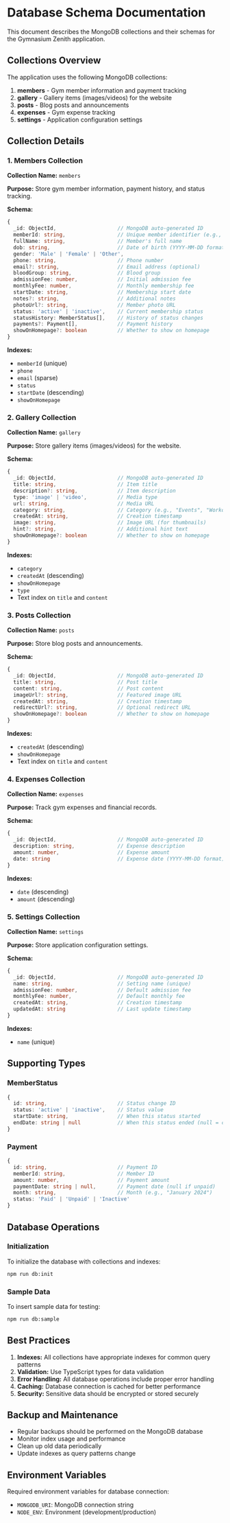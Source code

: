 # Database Schema Documentation

This document describes the MongoDB collections and their schemas for the Gymnasium Zenith application.

## Collections Overview

The application uses the following MongoDB collections:

1. **members** - Gym member information and payment tracking
2. **gallery** - Gallery items (images/videos) for the website
3. **posts** - Blog posts and announcements
4. **expenses** - Gym expense tracking
5. **settings** - Application configuration settings

## Collection Details

### 1. Members Collection

**Collection Name:** `members`

**Purpose:** Store gym member information, payment history, and status tracking.

**Schema:**
```typescript
{
  _id: ObjectId,                    // MongoDB auto-generated ID
  memberId: string,                 // Unique member identifier (e.g., "M001")
  fullName: string,                 // Member's full name
  dob: string,                      // Date of birth (YYYY-MM-DD format)
  gender: 'Male' | 'Female' | 'Other',
  phone: string,                    // Phone number
  email?: string,                   // Email address (optional)
  bloodGroup: string,               // Blood group
  admissionFee: number,             // Initial admission fee
  monthlyFee: number,               // Monthly membership fee
  startDate: string,                // Membership start date
  notes?: string,                   // Additional notes
  photoUrl?: string,                // Member photo URL
  status: 'active' | 'inactive',    // Current membership status
  statusHistory: MemberStatus[],    // History of status changes
  payments?: Payment[],             // Payment history
  showOnHomepage?: boolean          // Whether to show on homepage
}
```

**Indexes:**
- `memberId` (unique)
- `phone`
- `email` (sparse)
- `status`
- `startDate` (descending)
- `showOnHomepage`

### 2. Gallery Collection

**Collection Name:** `gallery`

**Purpose:** Store gallery items (images/videos) for the website.

**Schema:**
```typescript
{
  _id: ObjectId,                    // MongoDB auto-generated ID
  title: string,                    // Item title
  description?: string,             // Item description
  type: 'image' | 'video',          // Media type
  url: string,                      // Media URL
  category: string,                 // Category (e.g., "Events", "Workout Sessions")
  createdAt: string,                // Creation timestamp
  image: string,                    // Image URL (for thumbnails)
  hint?: string,                    // Additional hint text
  showOnHomepage?: boolean          // Whether to show on homepage
}
```

**Indexes:**
- `category`
- `createdAt` (descending)
- `showOnHomepage`
- `type`
- Text index on `title` and `content`

### 3. Posts Collection

**Collection Name:** `posts`

**Purpose:** Store blog posts and announcements.

**Schema:**
```typescript
{
  _id: ObjectId,                    // MongoDB auto-generated ID
  title: string,                    // Post title
  content: string,                  // Post content
  imageUrl?: string,                // Featured image URL
  createdAt: string,                // Creation timestamp
  redirectUrl?: string,             // Optional redirect URL
  showOnHomepage?: boolean          // Whether to show on homepage
}
```

**Indexes:**
- `createdAt` (descending)
- `showOnHomepage`
- Text index on `title` and `content`

### 4. Expenses Collection

**Collection Name:** `expenses`

**Purpose:** Track gym expenses and financial records.

**Schema:**
```typescript
{
  _id: ObjectId,                    // MongoDB auto-generated ID
  description: string,              // Expense description
  amount: number,                   // Expense amount
  date: string                      // Expense date (YYYY-MM-DD format)
}
```

**Indexes:**
- `date` (descending)
- `amount` (descending)

### 5. Settings Collection

**Collection Name:** `settings`

**Purpose:** Store application configuration settings.

**Schema:**
```typescript
{
  _id: ObjectId,                    // MongoDB auto-generated ID
  name: string,                     // Setting name (unique)
  admissionFee: number,             // Default admission fee
  monthlyFee: number,               // Default monthly fee
  createdAt: string,                // Creation timestamp
  updatedAt: string                 // Last update timestamp
}
```

**Indexes:**
- `name` (unique)

## Supporting Types

### MemberStatus
```typescript
{
  id: string,                       // Status change ID
  status: 'active' | 'inactive',    // Status value
  startDate: string,                // When this status started
  endDate: string | null            // When this status ended (null = current)
}
```

### Payment
```typescript
{
  id: string,                       // Payment ID
  memberId: string,                 // Member ID
  amount: number,                   // Payment amount
  paymentDate: string | null,       // Payment date (null if unpaid)
  month: string,                    // Month (e.g., "January 2024")
  status: 'Paid' | 'Unpaid' | 'Inactive'
}
```

## Database Operations

### Initialization
To initialize the database with collections and indexes:
```bash
npm run db:init
```

### Sample Data
To insert sample data for testing:
```bash
npm run db:sample
```

## Best Practices

1. **Indexes:** All collections have appropriate indexes for common query patterns
2. **Validation:** Use TypeScript types for data validation
3. **Error Handling:** All database operations include proper error handling
4. **Caching:** Database connection is cached for better performance
5. **Security:** Sensitive data should be encrypted or stored securely

## Backup and Maintenance

- Regular backups should be performed on the MongoDB database
- Monitor index usage and performance
- Clean up old data periodically
- Update indexes as query patterns change

## Environment Variables

Required environment variables for database connection:
- `MONGODB_URI`: MongoDB connection string
- `NODE_ENV`: Environment (development/production)
